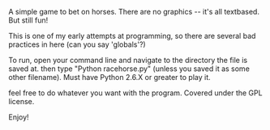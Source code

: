 

A simple game to bet on horses. There are no graphics -- it's all textbased. But still fun!

This is one of my early attempts at programming, so there are several bad practices in here (can you say 'globals'?)


To run, open your command line and navigate to the directory the file is saved at.
then type "Python racehorse.py" (unless you saved it as some other filename).
Must have Python 2.6.X or greater to play it.



feel free to do whatever you want with the program. Covered under the GPL license.

Enjoy!
